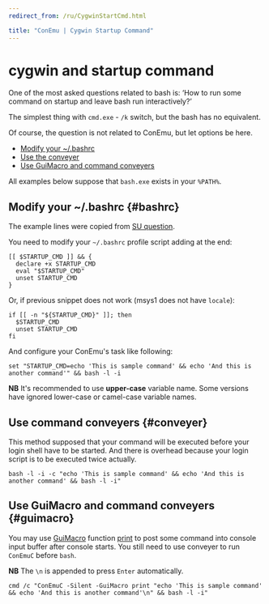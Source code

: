 ```yaml
---
redirect_from: /ru/CygwinStartCmd.html

title: "ConEmu | Cygwin Startup Command"
---
```


# cygwin and startup command

One of the most asked questions related to bash is:
‘How to run some command on startup and leave bash run interactively?’

The simplest thing with `cmd.exe` - `/k` switch, but the bash has no equivalent.

Of course, the question is not related to ConEmu, but let options be here.

* [Modify your ~/.bashrc](#bashrc)
* [Use the conveyer](#conveyer)
* [Use GuiMacro and command conveyers](#guimacro)

All examples below suppose that `bash.exe` exists in your `%PATH%`.



## Modify your ~/.bashrc  {#bashrc}

The example lines were copied from [SU question](http://superuser.com/a/344486/139371).

You need to modify your `~/.bashrc` profile script adding at the end:

~~~
[[ $STARTUP_CMD ]] && {
  declare +x STARTUP_CMD
  eval "$STARTUP_CMD"
  unset STARTUP_CMD
}
~~~

Or, if previous snippet does not work (msys1 does not have `locale`):

~~~
if [[ -n "${STARTUP_CMD}" ]]; then
  $STARTUP_CMD
  unset STARTUP_CMD
fi
~~~

And configure your ConEmu's task like following:

~~~
set "STARTUP_CMD=echo 'This is sample command' && echo 'And this is another command'" && bash -l -i
~~~

**NB** It's recommended to use **upper-case** variable name.
Some versions have ignored lower-case or camel-case variable names.



## Use command conveyers  {#conveyer}

This method supposed that your command will be executed
before your login shell have to be started.
And there is overhead because your login script is to be
executed twice actually.

~~~
bash -l -i -c "echo 'This is sample command' && echo 'And this is another command' && bash -l -i"
~~~



## Use GuiMacro and command conveyers  {#guimacro}

You may use [GuiMacro](GuiMacro.html) function [print](GuiMacro.html#Print)
to post some command into console input buffer after console starts.
You still need to use conveyer to run `ConEmuC` before `bash`.

**NB** The `\n` is appended to press `Enter` automatically.

~~~
cmd /c "ConEmuC -Silent -GuiMacro print "echo 'This is sample command' && echo 'And this is another command'\n" && bash -l -i"
~~~

